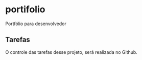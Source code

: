 # portifolio

Portfólio para desenvolvedor

## Tarefas

O controle das tarefas desse projeto, será realizada no Github.
